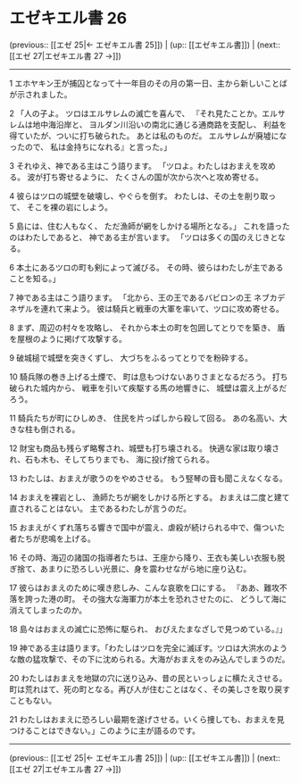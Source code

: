 # エゼキエル書 26

(previous:: [[エゼ 25|← エゼキエル書 25]]) | (up:: [[エゼキエル書]]) | (next:: [[エゼ 27|エゼキエル書 27 →]])

***


1 エホヤキン王が捕囚となって十一年目のその月の第一日、主から新しいことばが示されました。 

2 「人の子よ。 ツロはエルサレムの滅亡を喜んで、 『それ見たことか。エルサレムは地中海沿岸と、 ヨルダン川沿いの南北に通じる通商路を支配し、 利益を得ていたが、ついに打ち破られた。 あとは私のものだ。 エルサレムが廃墟になったので、 私は金持ちになれる』と言った。」 

3 それゆえ、神である主はこう語ります。 「ツロよ。わたしはおまえを攻める。 波が打ち寄せるように、 たくさんの国が次から次へと攻め寄せる。 

4 彼らはツロの城壁を破壊し、やぐらを倒す。 わたしは、その土を削り取って、 そこを裸の岩にしよう。 

5 島には、住む人もなく、 ただ漁師が網をしかける場所となる。」 これを語ったのはわたしであると、 神である主が言います。 「ツロは多くの国のえじきとなる。 

6 本土にあるツロの町も剣によって滅びる。 その時、彼らはわたしが主であることを知る。」 

7 神である主はこう語ります。 「北から、王の王であるバビロンの王 ネブカデネザルを連れて来よう。 彼は騎兵と戦車の大軍を率いて、ツロに攻め寄せる。 

8 まず、周辺の村々を攻略し、 それから本土の町を包囲してとりでを築き、 盾を屋根のように掲げて攻撃する。 

9 破城槌で城壁を突きくずし、 大づちをふるってとりでを粉砕する。 

10 騎兵隊の巻き上げる土煙で、 町は息もつけないありさまとなるだろう。 打ち破られた城内から、 戦車を引いて疾駆する馬の地響きに、 城壁は震え上がるだろう。 

11 騎兵たちが町にひしめき、 住民を片っぱしから殺して回る。 あの名高い、大きな柱も倒される。 

12 財宝も商品も残らず略奪され、城壁も打ち壊される。 快適な家は取り壊され、石も木も、そしてちりまでも、 海に投げ捨てられる。 

13 わたしは、おまえが歌うのをやめさせる。 もう竪琴の音も聞こえなくなる。 

14 おまえを裸岩とし、 漁師たちが網をしかける所とする。 おまえは二度と建て直されることはない。 主であるわたしが言うのだ。 

15 おまえがくずれ落ちる響きで国中が震え、虐殺が続けられる中で、傷ついた者たちが悲鳴を上げる。 

16 その時、海辺の諸国の指導者たちは、王座から降り、王衣も美しい衣服も脱ぎ捨て、あまりに恐ろしい光景に、身を震わせながら地に座り込む。 

17 彼らはおまえのために嘆き悲しみ、こんな哀歌を口にする。 『ああ、難攻不落を誇った港の町。 その強大な海軍力が本土を恐れさせたのに、 どうして海に消えてしまったのか。 

18 島々はおまえの滅亡に恐怖に駆られ、 おびえたまなざしで見つめている。』」 

19 神である主は語ります。「わたしはツロを完全に滅ぼす。ツロは大洪水のような敵の猛攻撃で、その下に沈められる。大海がおまえをのみ込んでしまうのだ。 

20 わたしはおまえを地獄の穴に送り込み、昔の民といっしょに横たえさせる。町は荒れはて、死の町となる。再び人が住むことはなく、その美しさを取り戻すこともない。 

21 わたしはおまえに恐ろしい最期を遂げさせる。いくら捜しても、おまえを見つけることはできない。」このように主が語るのです。

***

(previous:: [[エゼ 25|← エゼキエル書 25]]) | (up:: [[エゼキエル書]]) | (next:: [[エゼ 27|エゼキエル書 27 →]])
